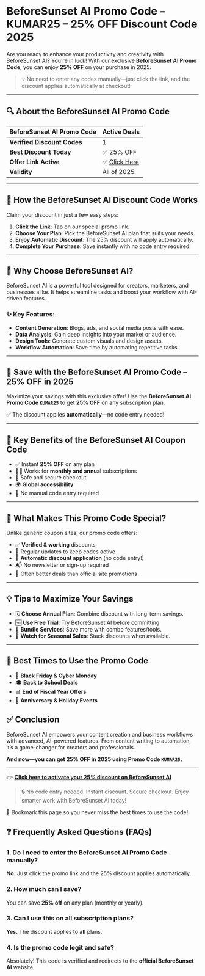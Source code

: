  # BeforeSunset AI Promo Code – KUMAR25 – 25% OFF Discount Code 2025
 <meta name="description" content="Get 25% OFF BeforeSunset AI in 2025 using promo code KUMAR25. Instant discount, verified deal." />
<meta name="keywords" content="BeforeSunset AI, BeforeSunset AI Promo Code, AI Coupon 2025, KUMAR25 Discount" />
<meta property="og:title" content="BeforeSunset AI Promo Code – 25% OFF in 2025" />
<meta property="og:description" content="Use code KUMAR25 for 25% OFF BeforeSunset AI in 2025. Verified and instant savings!" />


Are you ready to enhance your productivity and creativity with BeforeSunset AI? You're in luck! With our exclusive **BeforeSunset AI Promo Code**, you can enjoy **25% OFF** on your purchase in 2025.

> 💡 No need to enter any codes manually—just click the link, and the discount applies automatically at checkout!

---

## 🔍 About the BeforeSunset AI Promo Code

| **BeforeSunset AI Promo Code** | **Active Deals**         |
|-------------------------------|---------------------------|
| **Verified Discount Codes**   | 1                         |
| **Best Discount Today**       | ✅ 25% OFF                |
| **Offer Link Active**         | ✅ [Click Here](https://www.beforesunset.ai/?via=offeractive)             |
| **Validity**                  | All of 2025               |

---

## 🛒 How the BeforeSunset AI Discount Code Works

Claim your discount in just a few easy steps:

1. **Click the Link**: Tap on our special promo link.
2. **Choose Your Plan**: Pick the BeforeSunset AI plan that suits your needs.
3. **Enjoy Automatic Discount**: The 25% discount will apply automatically.
4. **Complete Your Purchase**: Save instantly with no code entry required!

---

## 🚀 Why Choose BeforeSunset AI?

BeforeSunset AI is a powerful tool designed for creators, marketers, and businesses alike. It helps streamline tasks and boost your workflow with AI-driven features.

### ✨ Key Features:

- **Content Generation**: Blogs, ads, and social media posts with ease.
- **Data Analysis**: Gain deep insights into your market or audience.
- **Design Tools**: Generate custom visuals and design assets.
- **Workflow Automation**: Save time by automating repetitive tasks.

---

## 💸 Save with the BeforeSunset AI Promo Code – 25% OFF in 2025

Maximize your savings with this exclusive offer! Use the **BeforeSunset AI Promo Code `KUMAR25`** to get **25% OFF** on any subscription plan.

✅ The discount applies **automatically**—no code entry needed!

---

## 🔑 Key Benefits of the BeforeSunset AI Coupon Code

- ✅ Instant **25% OFF** on any plan
- 🧑‍💻 Works for **monthly and annual** subscriptions
- 🔐 Safe and secure checkout
- 🌍 **Global accessibility**
- 🧾 No manual code entry required

---

## 💎 What Makes This Promo Code Special?

Unlike generic coupon sites, our promo code offers:

- ✅ **Verified & working** discounts
- 🔁 Regular updates to keep codes active
- 🔗 **Automatic discount application** (no code entry!)
- 📬 No newsletter or sign-up required
- 🎁 Often better deals than official site promotions

---

## 💡 Tips to Maximize Your Savings

- 🗓 **Choose Annual Plan**: Combine discount with long-term savings.
- 🆓 **Use Free Trial**: Try BeforeSunset AI before committing.
- 🎁 **Bundle Services**: Save more with combo features/tools.
- 📢 **Watch for Seasonal Sales**: Stack discounts when available.

---

## 📅 Best Times to Use the Promo Code

- 🖤 **Black Friday & Cyber Monday**
- 🎓 **Back to School Deals**
- 📊 **End of Fiscal Year Offers**
- 🥳 **Anniversary & Holiday Events**

## ✅ Conclusion

BeforeSunset AI empowers your content creation and business workflows with advanced, AI-powered features. From content writing to automation, it’s a game-changer for creators and professionals.

**And now—you can get 25% OFF in 2025 using Promo Code `KUMAR25`.**

---

👉 [**Click here to activate your 25% discount on BeforeSunset AI**](https://www.beforesunset.ai/?via=offeractive)

> 🔒 No code entry needed. Instant discount. Secure checkout. Enjoy smarter work with BeforeSunset AI today!

📌 Bookmark this page so you never miss the best times to use the code!



## ❓ Frequently Asked Questions (FAQs)

### 1. Do I need to enter the BeforeSunset AI Promo Code manually?
**No.** Just click the promo link and the 25% discount applies automatically.

### 2. How much can I save?
You can save **25% off** on any plan (monthly or yearly).

### 3. Can I use this on all subscription plans?
**Yes.** The discount applies to **all** plans.

### 4. Is the promo code legit and safe?
Absolutely! This code is verified and redirects to the **official BeforeSunset AI** website.



